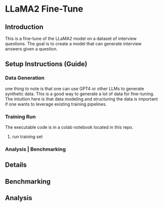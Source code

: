 # LLaMA2 Fine-Tune

## Introduction

This is a fine-tune of the LLaMA2 model on a dataset of interview questions. The goal is to create a model that can generate interview answers given a question.

## Setup Instructions (Guide)

### Data Generation

one thing to note is that one can use GPT4 or other LLMs to generate synthetic data. This is a good way to generate a lot of data for fine-tuning. The intuition here is that data modeling and structuring the data is important if one wants to leverage existing training pipelines.

### Training Run
The executable code is in a colab notebook located in this repo.
1) run training set

### Analysis | Benchmarking
## Details

## Benchmarking

## Analysis